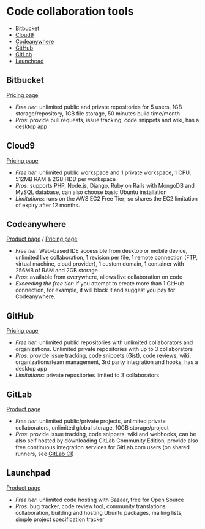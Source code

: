 # Code collaboration tools

<!-- TOC depthFrom:2 -->

- [Bitbucket](#bitbucket)
- [Cloud9](#cloud9)
- [Codeanywhere](#codeanywhere)
- [GitHub](#github)
- [GitLab](#gitlab)
- [Launchpad](#launchpad)

<!-- /TOC -->

## Bitbucket

[Pricing page](https://bitbucket.org/product/pricing/upcoming?tab=host-in-the-cloud)

* *Free tier*: unlimited public and private repositories for 5 users, 1GB storage/repository, 1GB file storage, 50 minutes build time/month
* *Pros*: provide pull requests, issue tracking, code snippets and wiki, has a desktop app

## Cloud9

[Pricing page](https://aws.amazon.com/cloud9/pricing/)

* *Free tier*: unlimited public workspace and 1 private workspace, 1 CPU, 512MB RAM & 2GB HDD per workspace
* *Pros*: supports PHP, Node.js, Django, Ruby on Rails with MongoDB and MySQL database, can also choose basic Ubuntu installation
* *Limitations*: runs on the AWS EC2 Free Tier; so shares the EC2 limitation of expiry after 12 months.

## Codeanywhere

[Product page](https://codeanywhere.com) / [Pricing page](https://codeanywhere.com/pricing)

* *Free tier*: Web-based IDE accessible from desktop or mobile device, unlimited live collaboration, 1 revision per file, 1 remote connection (FTP, virtual machine, cloud provider), 1 custom domain, 1 container with 256MB of RAM and 2GB storage
* *Pros*: available from everywhere, allows live collaboration on code
* *Exceeding the free tier*: If you attempt to create more than 1 GitHub connection, for example, it will block it and suggest you pay for Codeanywhere.

## GitHub

[Pricing page](https://github.com/pricing)

* *Free tier*: unlimited public repositories with unlimited collaborators and organizations. Unlimited private repositories with up to 3 collaborators
* *Pros*: provide issue tracking, code snippets (Gist), code reviews, wiki, organizations/team management, 3rd party integration and hooks, has a desktop app
* *Limitations*: private repositories limited to 3 collaborators

## GitLab

[Product page](https://about.gitlab.com/gitlab-com/)

* *Free tier*: unlimited public/private projects, unlimited private collaborators, unlimited global storage, 10GB storage/project
* *Pros*: provide issue tracking, code snippets, wiki and webhooks, can be also self hosted by downloading GitLab Community Edition, provide also free continuous integration services for GitLab.com users (on shared runners, see [GitLab CI](#gitlab-ci))

## Launchpad

[Product page](https://launchpad.net/+tour)

* *Free tier*: unlimited code hosting with Bazaar, free for Open Source
* *Pros*: bug tracker, code review tool, community translations collaboration, building and hosting Ubuntu packages, mailing lists, simple project specification tracker
